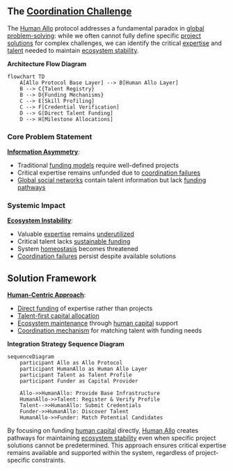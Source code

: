 ## The [Coordination Challenge](docs/concepts/coordination-challenge.md)

The [Human Allo](docs/concepts/human-allo.md) protocol addresses a fundamental paradox in [global problem-solving](/docs/concepts/global-problem-solving.md): while we often cannot fully define specific [project solutions](docs/solutions/project-solutions.md) for complex challenges, we can identify the critical [expertise](docs/attributes/expertise.md) and [talent](docs/actors/talent.md) needed to maintain [ecosystem stability](docs/concepts/ecosystem-stability.md).

**Architecture Flow Diagram**
```mermaid
flowchart TD
    A[Allo Protocol Base Layer] --> B[Human Allo Layer]
    B --> C{Talent Registry}
    B --> D{Funding Mechanisms}
    C --> E[Skill Profiling]
    C --> F[Credential Verification]
    D --> G[Direct Talent Funding]
    D --> H[Milestone Allocations]
```

### Core Problem Statement

**[Information Asymmetry](docs/concepts/information-asymmetry.md)**:
- Traditional [funding models](docs/models/funding-models.md) require well-defined projects
- Critical expertise remains unfunded due to [coordination failures](docs/challenges/coordination-failures.md)
- [Global social networks](docs/networks/global-social.md) contain talent information but lack [funding pathways](docs/mechanisms/funding-pathways.md)

### Systemic Impact

**[Ecosystem Instability](docs/challenges/ecosystem-instability.md)**:
- Valuable [expertise](docs/attributes/expertise.md) remains [underutilized](docs/challenges/underutilization.md)
- Critical talent lacks [sustainable funding](docs/mechanisms/sustainable-funding.md)
- System [homeostasis](docs/concepts/homeostasis.md) becomes threatened
- [Coordination failures](docs/challenges/coordination-failures.md) persist despite available solutions

## Solution Framework

**[Human-Centric Approach](docs/approaches/human-centric.md)**:
- [Direct funding](docs/mechanisms/direct-funding.md) of expertise rather than projects
- [Talent-first capital allocation](docs/mechanisms/talent-first-allocation.md)
- [Ecosystem maintenance](docs/maintenance/ecosystem.md) through [human capital](docs/concepts/human-capital.md) support
- [Coordination mechanism](docs/mechanisms/coordination.md) for matching talent with funding needs

**Integration Strategy Sequence Diagram**
```mermaid
sequenceDiagram
    participant Allo as Allo Protocol
    participant HumanAllo as Human Allo Layer
    participant Talent as Talent Profile
    participant Funder as Capital Provider
    
    Allo->>HumanAllo: Provide Base Infrastructure
    HumanAllo->>Talent: Register & Verify Profile
    Talent-->>HumanAllo: Submit Credentials
    Funder->>HumanAllo: Discover Talent
    HumanAllo->>Funder: Match Potential Candidates
```

By focusing on funding [human capital](docs/concepts/human-capital.md) directly, [Human Allo](docs/concepts/human-allo.md) creates pathways for maintaining [ecosystem stability](docs/concepts/ecosystem-stability.md) even when specific project solutions cannot be predetermined. This approach ensures critical expertise remains available and supported within the system, regardless of project-specific constraints.